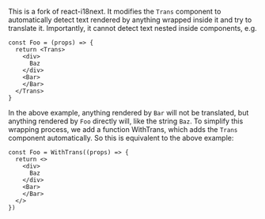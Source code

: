 This is a fork of react-i18next. It modifies the `Trans` component to automatically detect text rendered by anything wrapped inside it and try to translate it. Importantly, it cannot detect text nested inside components, e.g. 

```
const Foo = (props) => {
  return <Trans>
    <div>
      Baz
    </div>
    <Bar>
    </Bar>
  </Trans>
}
```

In the above example, anything rendered by `Bar` will not be translated, but anything rendered by `Foo` directly will, like the string `Baz`. To simplify this wrapping process, we add a function WithTrans, which adds the `Trans` component automatically. So this is equivalent to the above example:

```
const Foo = WithTrans((props) => {
  return <>
    <div>
      Baz
    </div>
    <Bar>
    </Bar>
  </>
})
```
